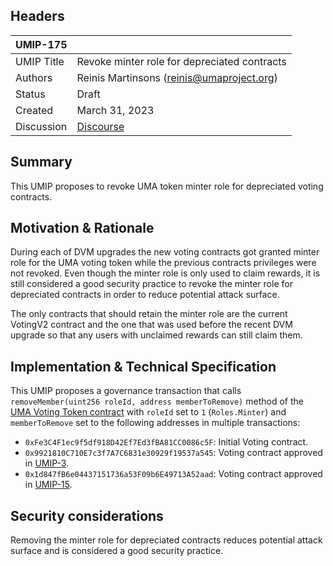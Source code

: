 ## Headers

| UMIP-175   |                                                                                        |
| ---------- | -------------------------------------------------------------------------------------- |
| UMIP Title | Revoke minter role for depreciated contracts                                           |
| Authors    | Reinis Martinsons (reinis@umaproject.org)                                              |
| Status     | Draft                                                                                  |
| Created    | March 31, 2023                                                                         |
| Discussion | [Discourse](https://discourse.uma.xyz/t/feat-revoke-depreciated-minters/1973)          |

## Summary

This UMIP proposes to revoke UMA token minter role for depreciated voting contracts.

## Motivation & Rationale

During each of DVM upgrades the new voting contracts got granted minter role for the UMA voting token while the previous
 contracts privileges were not revoked. Even though the minter role is only used to claim rewards, it is still
 considered a good security practice to revoke the minter role for depreciated contracts in order to reduce potential
 attack surface.

The only contracts that should retain the minter role are the current VotingV2 contract and the one that was used before
 the recent DVM upgrade so that any users with unclaimed rewards can still claim them.

## Implementation & Technical Specification

This UMIP proposes a governance transaction that calls `removeMember(uint256 roleId, address memberToRemove)` method of
 the [UMA Voting Token contract](https://etherscan.io/address/0x04Fa0d235C4abf4BcF4787aF4CF447DE572eF828)
 with `roleId` set to `1` (`Roles.Minter`) and `memberToRemove` set to the following addresses in multiple transactions:
- `0xFe3C4F1ec9f5df918D42Ef7Ed3fBA81CC0086c5F`: Initial Voting contract.
- `0x9921810C710E7c3f7A7C6831e30929f19537a545`: Voting contract approved in [UMIP-3](https://github.com/UMAprotocol/UMIPs/blob/master/UMIPs/umip-3.md).
- `0x1d847fB6e04437151736a53F09b6E49713A52aad`: Voting contract approved in [UMIP-15](https://github.com/UMAprotocol/UMIPs/blob/master/UMIPs/umip-15.md).


## Security considerations

Removing the minter role for depreciated contracts reduces potential attack surface and is considered a good security
 practice.